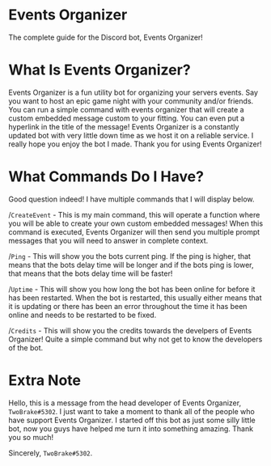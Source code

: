 # Events Organizer
The complete guide for the Discord bot, Events Organizer!

# What Is Events Organizer?

Events Organizer is a fun utility bot for organizing your servers events. Say you want to host an epic game night with your community and/or friends. You can run a simple command with events organizer that will create a custom embedded message custom to your fitting. You can even put a hyperlink in the title of the message! Events Organizer is a constantly updated bot with very little down time as we host it on a reliable service. I really hope you enjoy the bot I made. Thank you for using Events Organizer!

# What Commands Do I Have?

Good question indeed! I have multiple commands that I will display below.

/`CreateEvent` - This is my main command, this will operate a function where you will be able to create your own custom embedded messages! When this command is executed, Events Organizer will then send you multiple prompt messages that you will need to answer in complete context.

/`Ping` - This will show you the bots current ping. If the ping is higher, that means that the bots delay time will be longer and if the bots ping is lower, that means that the bots delay time will be faster!

/`Uptime` - This will show you how long the bot has been online for before it has been restarted. When the bot is restarted, this usually either means that it is updating or there has been an error throughout the time it has been online and needs to be restarted to be fixed.

/`Credits` - This will show you the credits towards the develpers of Events Organizer! Quite a simple command but why not get to know the developers of the bot.

# Extra Note

Hello, this is a message from the head developer of Events Organizer, `TwoBrake#5302`. I just want to take a moment to thank all of the people who have support Events Organizer. I started off this bot as just some silly little bot, now you guys have helped me turn it into something amazing. Thank you so much!

Sincerely, `TwoBrake#5302`.

